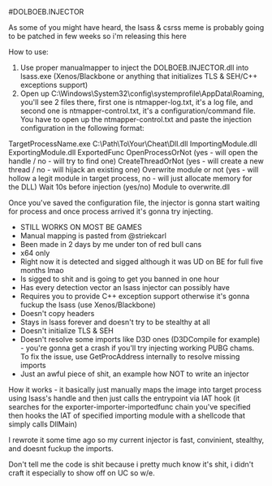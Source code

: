 #DOLBOEB.INJECTOR

As some of you might have heard, the lsass & csrss meme is probably going to be patched in few weeks so i'm releasing this here

How to use:

1) Use proper manualmapper to inject the DOLBOEB.INJECTOR.dll into lsass.exe (Xenos/Blackbone or anything that initializes TLS & SEH/C++ exceptions support)
2) Open up C:\Windows\System32\config\systemprofile\AppData\Roaming, you'll see 2 files there, first one is ntmapper-log.txt, it's a log file, and second one is ntmapper-control.txt, it's a configuration/command file. You have to open up the ntmapper-control.txt and paste the injection configuration in the following format:

TargetProcessName.exe
C:\Path\To\Your\Cheat\Dll.dll
ImportingModule.dll
ExportingModule.dll
ExportedFunc
OpenProcessOrNot (yes - will open the handle / no - will try to find one)
CreateThreadOrNot (yes - will create a new thread / no - will hijack an existing one)
Overwrite module or not (yes - will hollow a legit module in target process, no - will just allocate memory for the DLL)
Wait 10s before injection (yes/no)
Module to overwrite.dll

Once you've saved the configuration file, the injector is gonna start waiting for process and once process arrived it's gonna try injecting.

- STILL WORKS ON MOST BE GAMES
- Manual mapping is pasted from @striekcarl
- Been made in 2 days by me under ton of red bull cans
- x64 only
- Right now it is detected and sigged although it was UD on BE for full five months lmao
- Is sigged to shit and is going to get you banned in one hour
- Has every detection vector an lsass injector can possibly have
- Requires you to provide C++ exception support otherwise it's gonna fuckup the lsass (use Xenos/Blackbone)
- Doesn't copy headers
- Stays in lsass forever and doesn't try to be stealthy at all
- Doesn't initialize TLS & SEH
- Doesn't resolve some imports like D3D ones (D3DCompile for example) - you're gonna get a crash if you'll try injecting working PUBG chams. To fix the issue, use GetProcAddress internally to resolve missing imports
- Just an awful piece of shit, an example how NOT to write an injector

How it works - it basically just manually maps the image into target process using lsass's handle and then just calls the entrypoint via IAT hook (it searches for the exporter-importer-importedfunc chain you've specified then hooks the IAT of specified importing module with a shellcode that simply calls DllMain)

I rewrote it some time ago so my current injector is fast, convinient, stealthy, and doesnt fuckup the imports.

Don't tell me the code is shit because i pretty much know it's shit, i didn't craft it especially to show off on UC so w/e.
